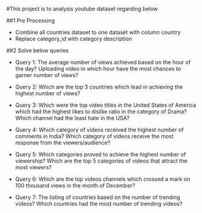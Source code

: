 #This project is to analysis youtube dataset regarding below

##1 Pre Processing
- Combine all countries dataset to one dataset with column country
- Replace category_id with category description

##2 Solve below queries
- Query 1: The average number of views achieved based on the hour of the day? Uploading video
  in which hour have the most chances to garner number of views?
  
- Query 2: Which are the top 3 countries which lead in achieving the highest number of views?

- Query 3: Which were the top video titles in the United States of America which had the highest
  likes to dislike ratio in the category of Drama?Which channel had the least hate in the USA?
  
- Query 4: Which category of videos received the highest number of comments in India? 
Which category of videos receive the most response from the viewers/audience?

- Query 5: Which categories proved to achieve the highest number of viewership? Which are the top 
5 categories of videos that attract the most viewers?

- Query 6: Which are the top videos channels which crossed a mark on 100 thousand views in the 
month of December?

- Query 7: The listing of countries based on the number of trending videos? Which countries had
the most number of trending videos?
